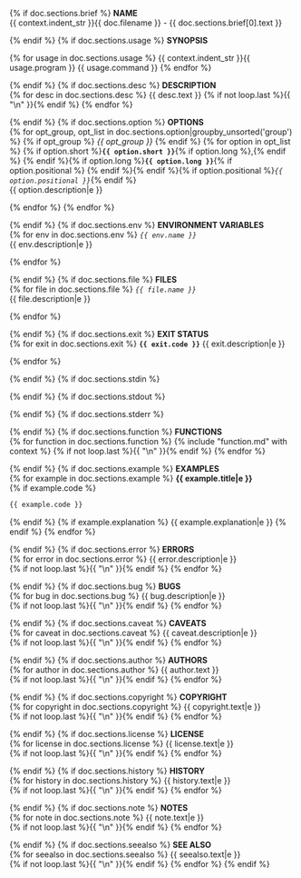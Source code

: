 {% if doc.sections.brief %}
**NAME**  
{{ context.indent_str }}{{ doc.filename }} - {{ doc.sections.brief[0].text }}

{% endif %}
{% if doc.sections.usage %}
**SYNOPSIS**

{% for usage in doc.sections.usage %}
{{ context.indent_str }}{{ usage.program }} {{ usage.command }}
{% endfor %}

{% endif %}
{% if doc.sections.desc %}
**DESCRIPTION**  
{% for desc in doc.sections.desc %}
{{ desc.text }}
{% if not loop.last %}{{ "\n" }}{% endif %}
{% endfor %}

{% endif %}
{% if doc.sections.option %}
**OPTIONS**  
{% for opt_group, opt_list in doc.sections.option|groupby_unsorted('group') %}
{% if opt_group %}
*{{ opt_group }}*
{% endif %}
{% for option in opt_list %}
{% if option.short %}**`{{ option.short }}`**{% if option.long %},{% endif %} {% endif %}{% if option.long %}**`{{ option.long }}`**{% if option.positional %} {% endif %}{% endif %}{% if option.positional %}*`{{ option.positional }}`*{% endif %}  
{{ option.description|e }}

{% endfor %}
{% endfor %}

{% endif %}
{% if doc.sections.env %}
**ENVIRONMENT VARIABLES**  
{% for env in doc.sections.env %}
*`{{ env.name }}`*  
{{ env.description|e }}

{% endfor %}

{% endif %}
{% if doc.sections.file %}
**FILES**  
{% for file in doc.sections.file %}
*`{{ file.name }}`*  
{{ file.description|e }}

{% endfor %}

{% endif %}
{% if doc.sections.exit %}
**EXIT STATUS**  
{% for exit in doc.sections.exit %}
**`{{ exit.code }}`**
{{ exit.description|e }}

{% endfor %}

{% endif %}
{% if doc.sections.stdin %}

{% endif %}
{% if doc.sections.stdout %}

{% endif %}
{% if doc.sections.stderr %}

{% endif %}
{% if doc.sections.function %}
**FUNCTIONS**  
{% for function in doc.sections.function %}
{% include "function.md" with context %}
{% if not loop.last %}{{ "\n" }}{% endif %}
{% endfor %}

{% endif %}
{% if doc.sections.example %}
**EXAMPLES**  
{% for example in doc.sections.example %}
**{{ example.title|e }}**  
{% if example.code %}
  ```bash
{{ example.code }}
  ```
{% endif %}
{% if example.explanation %}
{{ example.explanation|e }}
{% endif %}
{% endfor %}

{% endif %}
{% if doc.sections.error %}
**ERRORS**  
{% for error in doc.sections.error %}
{{ error.description|e }}  
{% if not loop.last %}{{ "\n" }}{% endif %}
{% endfor %}

{% endif %}
{% if doc.sections.bug %}
**BUGS**  
{% for bug in doc.sections.bug %}
{{ bug.description|e }}  
{% if not loop.last %}{{ "\n" }}{% endif %}
{% endfor %}

{% endif %}
{% if doc.sections.caveat %}
**CAVEATS**  
{% for caveat in doc.sections.caveat %}
{{ caveat.description|e }}  
{% if not loop.last %}{{ "\n" }}{% endif %}
{% endfor %}

{% endif %}
{% if doc.sections.author %}
**AUTHORS**  
{% for author in doc.sections.author %}
{{ author.text }}  
{% if not loop.last %}{{ "\n" }}{% endif %}
{% endfor %}

{% endif %}
{% if doc.sections.copyright %}
**COPYRIGHT**  
{% for copyright in doc.sections.copyright %}
{{ copyright.text|e }}  
{% if not loop.last %}{{ "\n" }}{% endif %}
{% endfor %}

{% endif %}
{% if doc.sections.license %}
**LICENSE**  
{% for license in doc.sections.license %}
{{ license.text|e }}  
{% if not loop.last %}{{ "\n" }}{% endif %}
{% endfor %}

{% endif %}
{% if doc.sections.history %}
**HISTORY**  
{% for history in doc.sections.history %}
{{ history.text|e }}  
{% if not loop.last %}{{ "\n" }}{% endif %}
{% endfor %}

{% endif %}
{% if doc.sections.note %}
**NOTES**  
{% for note in doc.sections.note %}
{{ note.text|e }}  
{% if not loop.last %}{{ "\n" }}{% endif %}
{% endfor %}

{% endif %}
{% if doc.sections.seealso %}
**SEE ALSO**  
{% for seealso in doc.sections.seealso %}
{{ seealso.text|e }}  
{% if not loop.last %}{{ "\n" }}{% endif %}
{% endfor %}
{% endif %}
